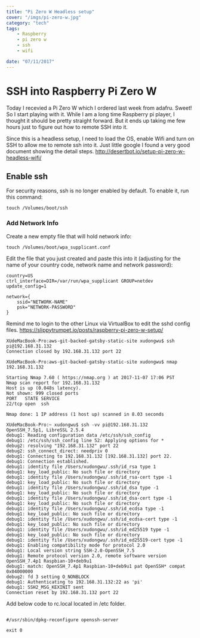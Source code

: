 ```yaml
---
title: "Pi Zero W Headless setup"
cover: "/imgs/pi-zero-w.jpg"
category: "tech"
tags:
    - Raspberry
    - pi zero w
    - ssh
    - wifi

date: "07/11/2017"
---
```


# SSH into Raspberry Pi Zero W

Today I recevied a Pi Zero W which I ordered last week from adafru. Sweet! So I start playing with it. While I am a long time Raspberry pi player, I thought it should be pretty straight forward. But it ends up taking me few hours just to figure out how to remote SSH into it.

Since this is a headless setup, I need to load the OS, enable Wifi and turn on SSH to allow me to remote ssh into it. Just little google I found a very good document showing the detail steps.
http://desertbot.io/setup-pi-zero-w-headless-wifi/

## Enable ssh

For security reasons, ssh is no longer enabled by default. To enable it, run this command:
```
touch /Volumes/boot/ssh
```

### Add Network Info
Create a new empty file that will hold network info:

```
touch /Volumes/boot/wpa_supplicant.conf
```

Edit the file that you just created and paste this into it (adjusting for the name of your country code, network name and network password):

```
country=US
ctrl_interface=DIR=/var/run/wpa_supplicant GROUP=netdev
update_config=1

network={
    ssid="NETWORK-NAME"
    psk="NETWORK-PASSWORD"
}
```

Remind me to login to the other Linux via VirtualBox to edit the sshd config files.
https://slippytrumpet.io/posts/raspberry-pi-zero-w-setup/


```
XUdeMacBook-Pro:aws-git-backed-gatsby-static-site xudongwu$ ssh pi@192.168.31.132
Connection closed by 192.168.31.132 port 22
```


```
XUdeMacBook-Pro:aws-git-backed-gatsby-static-site xudongwu$ nmap 192.168.31.132

Starting Nmap 7.60 ( https://nmap.org ) at 2017-11-07 17:06 PST
Nmap scan report for 192.168.31.132
Host is up (0.048s latency).
Not shown: 999 closed ports
PORT   STATE SERVICE
22/tcp open  ssh

Nmap done: 1 IP address (1 host up) scanned in 8.03 seconds
```


```
XUdeMacBook-Pro:~ xudongwu$ ssh -vv pi@192.168.31.132
OpenSSH_7.5p1, LibreSSL 2.5.4
debug1: Reading configuration data /etc/ssh/ssh_config
debug1: /etc/ssh/ssh_config line 52: Applying options for *
debug2: resolving "192.168.31.132" port 22
debug2: ssh_connect_direct: needpriv 0
debug1: Connecting to 192.168.31.132 [192.168.31.132] port 22.
debug1: Connection established.
debug1: identity file /Users/xudongwu/.ssh/id_rsa type 1
debug1: key_load_public: No such file or directory
debug1: identity file /Users/xudongwu/.ssh/id_rsa-cert type -1
debug1: key_load_public: No such file or directory
debug1: identity file /Users/xudongwu/.ssh/id_dsa type -1
debug1: key_load_public: No such file or directory
debug1: identity file /Users/xudongwu/.ssh/id_dsa-cert type -1
debug1: key_load_public: No such file or directory
debug1: identity file /Users/xudongwu/.ssh/id_ecdsa type -1
debug1: key_load_public: No such file or directory
debug1: identity file /Users/xudongwu/.ssh/id_ecdsa-cert type -1
debug1: key_load_public: No such file or directory
debug1: identity file /Users/xudongwu/.ssh/id_ed25519 type -1
debug1: key_load_public: No such file or directory
debug1: identity file /Users/xudongwu/.ssh/id_ed25519-cert type -1
debug1: Enabling compatibility mode for protocol 2.0
debug1: Local version string SSH-2.0-OpenSSH_7.5
debug1: Remote protocol version 2.0, remote software version OpenSSH_7.4p1 Raspbian-10+deb9u1
debug1: match: OpenSSH_7.4p1 Raspbian-10+deb9u1 pat OpenSSH* compat 0x04000000
debug2: fd 3 setting O_NONBLOCK
debug1: Authenticating to 192.168.31.132:22 as 'pi'
debug1: SSH2_MSG_KEXINIT sent
Connection reset by 192.168.31.132 port 22
```

Add below code to rc.local located in /etc folder.
```

#/usr/sbin/dpkg-reconfigure openssh-server

exit 0
```